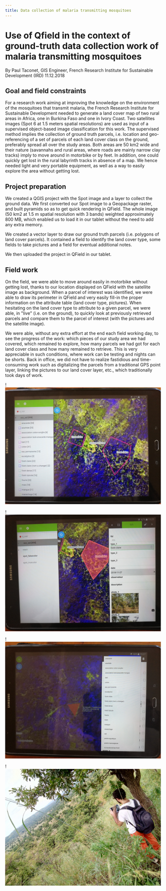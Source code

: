 ```yaml
---
title: Data collection of malaria transmitting mosquitoes
---
```


# Use of Qfield in the context of ground-truth data collection work of malaria transmitting mosquitoes

By Paul Taconet, GIS Engineer, French Research Institute for Sustainable
Development (IRD) 11.12.2018

## Goal and field constraints

For a research work aiming at improving the knowledge on the environment
of the mosquitoes that transmit malaria, the French Research Institute
for Sustainable Development needed to generate a land cover map of two
rural areas in Africa, one in Burkina Faso and one in Ivory Coast. Two
satellites images (Spot 6 at 1.5 meters spatial resolutions) are used as
input of a supervised object-based image classification for this work.
The supervised method implies the collection of ground truth parcels,
i.e. location and geo-referencing of a set of parcels of each land cover
class on the ground, preferably spread all over the study areas. Both
areas are 50 km2 wide and their nature (savannahs and rural areas, where
roads are mainly narrow clay tracks) imply to move around in motorbike
or by feet. In addition, one could quickly get lost in the rural
labyrinth tracks in absence of a map. We hence needed light and very
portable equipment, as well as a way to easily explore the area without
getting lost.

## Project preparation

We created a QGIS project with the Spot image and a layer to collect the
ground data. We first converted our Spot image to a Geopackage raster,
and built pyramids so as to get quick rendering in QField. The whole
image (50 km2 at 1.5 m spatial resolution with 3 bands) weighted
approximately 800 MB, which enabled us to load it in our tablet without
the need to add any extra memory.

We created a vector layer to draw our ground truth parcels (i.e.
polygons of land cover parcels). It contained a field to identify the
land cover type, some fields to take pictures and a field for eventual
additional notes.

We then uploaded the project in QField in our tablet.

## Field work

On the field, we were able to move around easily in motorbike without
getting lost, thanks to our location displayed on QField with the
satellite image as background. When a parcel of interest was identified,
we were able to draw its perimeter in QField and very easily fill-in the
proper information on the attribute table (land cover type, pictures).
When hesitating on the land cover type to attribute to a given parcel,
we were able, in "live" (i.e. on the ground), to quickly look at
previously retrieved parcels and compare them to the parcel of interest
(with the pictures and the satellite image).

We were able, without any extra effort at the end each field working
day, to see the progress of the work: which pieces of our study area we
had covered, which remained to explore, how many parcels we had got for
each land cover class and how many remained to retrieve. This is very
appreciable in such conditions, where work can be testing and nights can
be shorts. Back in office, we did not have to realize fastidious and
time-consuming work such as digitalizing the parcels from a traditional
GPS point layer, linking the pictures to our land cover layer, etc.,
which traditionally took days of work.

!![3 land cover parcels that were digitalized on the ground](../../assets/images/mosquito_1.jpg)

!![Getting back to one parcel: which information was collected](../../assets/images/mosquito_2.jpg)

!![Digitalizing a new parcel and filling the attribute table](../../assets/images/mosquito_3.jpg)

!![On the field work using Qfield](../../assets/images/mosquito-4.jpg)

